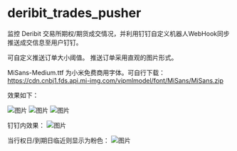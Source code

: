 # deribit_trades_pusher
监控 Deribit 交易所期权/期货成交情况，并利用钉钉自定义机器人WebHook同步推送成交信息至用户钉钉。

可自定义推送订单大小阈值。
推送订单采用直观的图片形式。

MiSans-Medium.ttf 为小米免费商用字体。可自行下载：https://cdn.cnbj1.fds.api.mi-img.com/vipmlmodel/font/MiSans/MiSans.zip

效果如下：

![图片](https://user-images.githubusercontent.com/100852628/156587793-066bebe0-55c5-4ff2-97d3-89c142abbb5b.png)
![图片](https://user-images.githubusercontent.com/100852628/156587849-72fd6490-d101-437d-a2b4-b3c4976ec2a2.png)
![图片](https://user-images.githubusercontent.com/100852628/156587947-275e279a-20a7-46a7-834b-cf459f828313.png)

钉钉内效果：
![图片](https://user-images.githubusercontent.com/100852628/156588037-1a5e2839-ca5f-4372-a4cf-206c329fa004.png)


当行权日/到期日临近则显示为粉色：
![图片](https://user-images.githubusercontent.com/100852628/156588499-df99bf5b-f01a-4805-bafc-f2d53d5eeec3.png)
